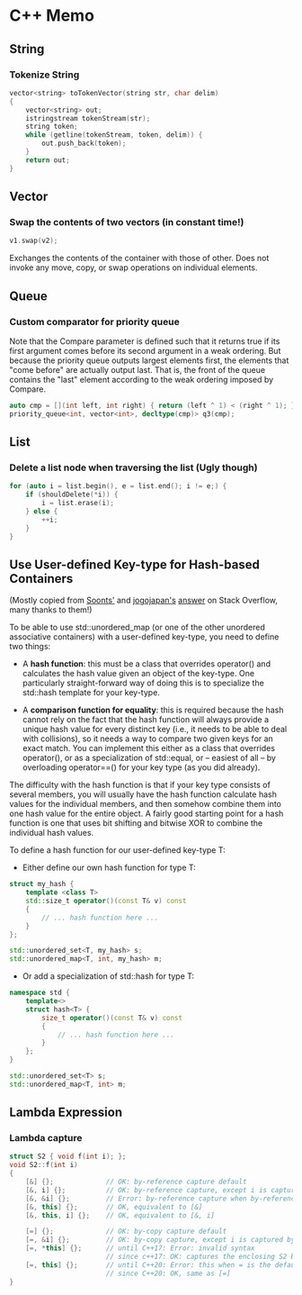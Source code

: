 # C++ Memo

## String

### Tokenize String

```c++
vector<string> toTokenVector(string str, char delim)
{
    vector<string> out;
    istringstream tokenStream(str);
    string token;
    while (getline(tokenStream, token, delim)) {
        out.push_back(token);
    }
    return out;
}
```

## Vector

### Swap the contents of two vectors (in constant time!)

```c++
v1.swap(v2);
```

Exchanges the contents of the container with those of other. Does not invoke any move, copy, or swap operations on individual elements.

## Queue

### Custom comparator for priority queue

Note that the Compare parameter is defined such that it returns true if its first argument comes before its second argument in a weak ordering. But because the priority queue outputs largest elements first, the elements that "come before" are actually output last. That is, the front of the queue contains the "last" element according to the weak ordering imposed by Compare.

```c++
auto cmp = [](int left, int right) { return (left ^ 1) < (right ^ 1); };
priority_queue<int, vector<int>, decltype(cmp)> q3(cmp);
```

## List

### Delete a list node when traversing the list (Ugly though)

```c++
for (auto i = list.begin(), e = list.end(); i != e;) {
    if (shouldDelete(*i)) {
        i = list.erase(i);
    } else {
        ++i;
    }
}
```

## Use User-defined Key-type for Hash-based Containers

(Mostly copied from [Soonts'](https://stackoverflow.com/users/126995/soonts) and [jogojapan's](https://stackoverflow.com/users/777186/jogojapan) [answer](https://stackoverflow.com/questions/17016175/c-unordered-map-using-a-custom-class-type-as-the-key) on Stack Overflow, many thanks to them!)

To be able to use std::unordered_map (or one of the other unordered associative containers) with a user-defined key-type, you need to define two things:

* A **hash function**: this must be a class that overrides operator() and calculates the hash value given an object of the key-type. One particularly straight-forward way of doing this is to specialize the std::hash template for your key-type.

* A **comparison function for equality**: this is required because the hash cannot rely on the fact that the hash function will always provide a unique hash value for every distinct key (i.e., it needs to be able to deal with collisions), so it needs a way to compare two given keys for an exact match. You can implement this either as a class that overrides operator(), or as a specialization of std::equal, or – easiest of all – by overloading operator==() for your key type (as you did already).

The difficulty with the hash function is that if your key type consists of several members, you will usually have the hash function calculate hash values for the individual members, and then somehow combine them into one hash value for the entire object. A fairly good starting point for a hash function is one that uses bit shifting and bitwise XOR to combine the individual hash values.

To define a hash function for our user-defined key-type T:

* Either define our own hash function for type T:

```c++
struct my_hash {
    template <class T>
    std::size_t operator()(const T& v) const
    {
        // ... hash function here ...
    }
};

std::unordered_set<T, my_hash> s;
std::unordered_map<T, int, my_hash> m;
```

* Or add a specialization of std::hash for type T:

```c++
namespace std {
    template<>
    struct hash<T> {
        size_t operator()(const T& v) const
        {
            // ... hash function here ...
        }
    };
}

std::unordered_set<T> s;
std::unordered_map<T, int> m;
```

## Lambda Expression

### Lambda capture

```c++
struct S2 { void f(int i); };
void S2::f(int i)
{
    [&] {};             // OK: by-reference capture default
    [&, i] {};          // OK: by-reference capture, except i is captured by copy
    [&, &i] {};         // Error: by-reference capture when by-reference is the default
    [&, this] {};       // OK, equivalent to [&]
    [&, this, i] {};    // OK, equivalent to [&, i]

    [=] {};             // OK: by-copy capture default
    [=, &i] {};         // OK: by-copy capture, except i is captured by reference
    [=, *this] {};      // until C++17: Error: invalid syntax
                        // since c++17: OK: captures the enclosing S2 by copy
    [=, this] {};       // until C++20: Error: this when = is the default
                        // since C++20: OK, same as [=]
}
```
